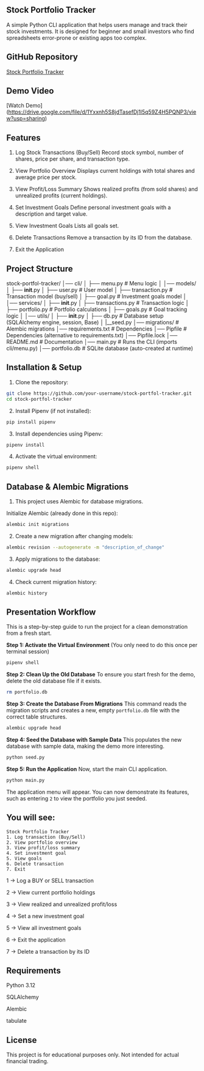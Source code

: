 ## Stock Portfolio Tracker

A simple Python CLI application that helps users manage and track their stock investments.
It is designed for beginner and small investors who find spreadsheets error-prone or existing apps too complex.

## GitHub Repository

[Stock Portfolio Tracker](https://github.com/your-username/stock-portfol-tracker)


## Demo Video

[Watch Demo] (https://drive.google.com/file/d/1Yxxnh5S8jdTasefDj1l5q59Z4H5PQNP3/view?usp=sharing)


## Features

1. Log Stock Transactions (Buy/Sell)
Record stock symbol, number of shares, price per share, and transaction type.

2. View Portfolio Overview
Displays current holdings with total shares and average price per stock.

3. View Profit/Loss Summary
Shows realized profits (from sold shares) and unrealized profits (current holdings).

4. Set Investment Goals
Define personal investment goals with a description and target value.

5. View Investment Goals
Lists all goals set.

6. Delete Transactions
Remove a transaction by its ID from the database.

7. Exit the Application

## Project Structure

stock-portfol-tracker/
│── cli/
│   ├── menu.py          # Menu logic
│
│── models/
│   ├── __init__.py
│   ├── user.py          # User model
│   ├── transaction.py   # Transaction model (buy/sell)
│   ├── goal.py          # Investment goals model
│
│── services/
│   ├── __init__.py
│   ├── transactions.py  # Transaction logic
│   ├── portfolio.py     # Portfolio calculations
│   ├── goals.py         # Goal tracking logic
│
│── utils/
│   ├── __init__.py
│   ├── db.py            # Database setup (SQLAlchemy engine, session, Base)
│
|__seed.py
│── migrations/          # Alembic migrations
│── requirements.txt     # Dependencies
│── Pipfile              # Dependencies (alternative to requirements.txt)
│── Pipfile.lock
│── README.md            # Documentation
│── main.py              # Runs the CLI (imports cli/menu.py)
│── portfolio.db         # SQLite database (auto-created at runtime)


## Installation & Setup

1. Clone the repository:

```bash
git clone https://github.com/your-username/stock-portfol-tracker.git
cd stock-portfol-tracker
```

2. Install Pipenv (if not installed):

```bash
pip install pipenv
```

3. Install dependencies using Pipenv:

```bash
pipenv install
```

4. Activate the virtual environment:

```bash
pipenv shell
```


## Database & Alembic Migrations

1. This project uses Alembic for database migrations.

Initialize Alembic (already done in this repo):

```bash
alembic init migrations
```

2. Create a new migration after changing models:

```bash
alembic revision --autogenerate -m "description_of_change"
```

3. Apply migrations to the database:

```bash
alembic upgrade head
```

4. Check current migration history:

```bash
alembic history
```

## Presentation Workflow

This is a step-by-step guide to run the project for a clean demonstration from a fresh start.

**Step 1: Activate the Virtual Environment**
(You only need to do this once per terminal session)
```bash
pipenv shell
```

**Step 2: Clean Up the Old Database**
To ensure you start fresh for the demo, delete the old database file if it exists.
```bash
rm portfolio.db
```

**Step 3: Create the Database From Migrations**
This command reads the migration scripts and creates a new, empty `portfolio.db` file with the correct table structures.
```bash
alembic upgrade head
```

**Step 4: Seed the Database with Sample Data**
This populates the new database with sample data, making the demo more interesting.
```bash
python seed.py
```

**Step 5: Run the Application**
Now, start the main CLI application.
```bash
python main.py
```
The application menu will appear. You can now demonstrate its features, such as entering `2` to view the portfolio you just seeded.

## You will see:

```
Stock Portfolio Tracker
1. Log transaction (Buy/Sell)
2. View portfolio overview
3. View profit/loss summary
4. Set investment goal
5. View goals
6. Delete transaction
7. Exit
```

1 → Log a BUY or SELL transaction

2 → View current portfolio holdings

3 → View realized and unrealized profit/loss

4 → Set a new investment goal

5 → View all investment goals

6 → Exit the application

7 → Delete a transaction by its ID

## Requirements

Python 3.12

SQLAlchemy

Alembic

tabulate

## License

This project is for educational purposes only.
Not intended for actual financial trading.